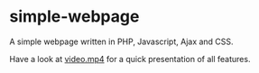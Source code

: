 # simple-webpage
A simple webpage written in PHP, Javascript, Ajax and CSS.

Have a look at [video.mp4](video.mp4) for a quick presentation of all features.